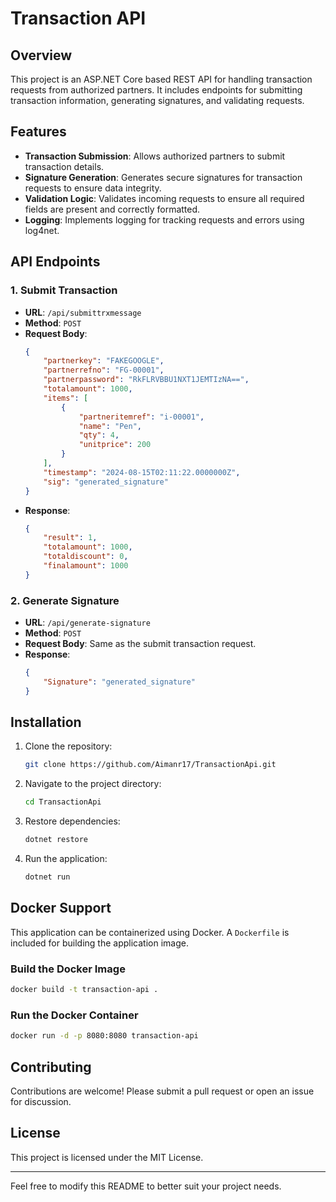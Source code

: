 # Transaction API

## Overview
This project is an ASP.NET Core based REST API for handling transaction requests from authorized partners. It includes endpoints for submitting transaction information, generating signatures, and validating requests.

## Features
- **Transaction Submission**: Allows authorized partners to submit transaction details.
- **Signature Generation**: Generates secure signatures for transaction requests to ensure data integrity.
- **Validation Logic**: Validates incoming requests to ensure all required fields are present and correctly formatted.
- **Logging**: Implements logging for tracking requests and errors using log4net.

## API Endpoints
### 1. Submit Transaction
- **URL**: `/api/submittrxmessage`
- **Method**: `POST`
- **Request Body**:
  ```json
  {
      "partnerkey": "FAKEGOOGLE",
      "partnerrefno": "FG-00001",
      "partnerpassword": "RkFLRVBBU1NXT1JEMTIzNA==",
      "totalamount": 1000,
      "items": [
          {
              "partneritemref": "i-00001",
              "name": "Pen",
              "qty": 4,
              "unitprice": 200
          }
      ],
      "timestamp": "2024-08-15T02:11:22.0000000Z",
      "sig": "generated_signature"
  }
  ```
- **Response**:
  ```json
  {
      "result": 1,
      "totalamount": 1000,
      "totaldiscount": 0,
      "finalamount": 1000
  }
  ```

### 2. Generate Signature
- **URL**: `/api/generate-signature`
- **Method**: `POST`
- **Request Body**: Same as the submit transaction request.
- **Response**:
  ```json
  {
      "Signature": "generated_signature"
  }
  ```

## Installation
1. Clone the repository:
   ```bash
   git clone https://github.com/Aimanr17/TransactionApi.git
   ```
2. Navigate to the project directory:
   ```bash
   cd TransactionApi
   ```
3. Restore dependencies:
   ```bash
   dotnet restore
   ```
4. Run the application:
   ```bash
   dotnet run
   ```

## Docker Support
This application can be containerized using Docker. A `Dockerfile` is included for building the application image.

### Build the Docker Image
```bash
docker build -t transaction-api .
```

### Run the Docker Container
```bash
docker run -d -p 8080:8080 transaction-api
```

## Contributing
Contributions are welcome! Please submit a pull request or open an issue for discussion.

## License
This project is licensed under the MIT License.

---

Feel free to modify this README to better suit your project needs.
